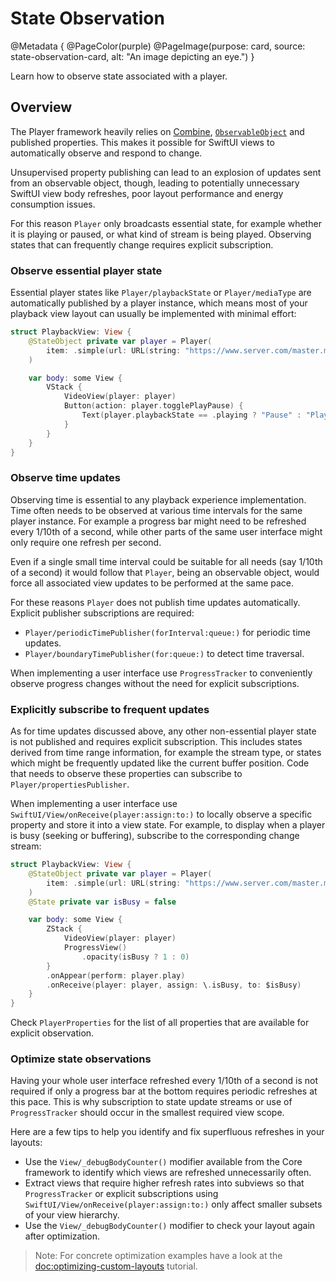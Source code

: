 # State Observation

@Metadata {
    @PageColor(purple)
    @PageImage(purpose: card, source: state-observation-card, alt: "An image depicting an eye.")
}

Learn how to observe state associated with a player.

## Overview

The Player framework heavily relies on [Combine](https://developer.apple.com/documentation/combine),  [`ObservableObject`](https://developer.apple.com/documentation/combine/observableobject) and published properties. This makes it possible for SwiftUI views to automatically observe and respond to change.

Unsupervised property publishing can lead to an explosion of updates sent from an observable object, though, leading to potentially unnecessary SwiftUI view body refreshes, poor layout performance and energy consumption issues.

For this reason ``Player`` only broadcasts essential state, for example whether it is playing or paused, or what kind of stream is being played. Observing states that can frequently change requires explicit subscription.

### Observe essential player state

Essential player states like ``Player/playbackState`` or ``Player/mediaType`` are automatically published by a player instance, which means most of your playback view layout can usually be implemented with minimal effort:

```swift
struct PlaybackView: View {
    @StateObject private var player = Player(
        item: .simple(url: URL(string: "https://www.server.com/master.m3u8")!)
    )

    var body: some View {
        VStack {
            VideoView(player: player)
            Button(action: player.togglePlayPause) {
                Text(player.playbackState == .playing ? "Pause" : "Play")
            }
        }
    }
}
```

### Observe time updates

Observing time is essential to any playback experience implementation. Time often needs to be observed at various time intervals for the same player instance. For example a progress bar might need to be refreshed every 1/10th of a second, while other parts of the same user interface might only require one refresh per second.

Even if a single small time interval could be suitable for all needs (say 1/10th of a second) it would follow that ``Player``, being an observable object, would force all associated view updates to be performed at the same pace.

For these reasons ``Player`` does not publish time updates automatically. Explicit publisher subscriptions are required:

- ``Player/periodicTimePublisher(forInterval:queue:)`` for periodic time updates.
- ``Player/boundaryTimePublisher(for:queue:)`` to detect time traversal.

When implementing a user interface use ``ProgressTracker`` to conveniently observe progress changes without the need for explicit subscriptions.

### Explicitly subscribe to frequent updates

As for time updates discussed above, any other non-essential player state is not published and requires explicit subscription. This includes states derived from time range information, for example the stream type, or states which might be frequently updated like the current buffer position. Code that needs to observe these properties can subscribe to ``Player/propertiesPublisher``.

When implementing a user interface use ``SwiftUI/View/onReceive(player:assign:to:)`` to locally observe a specific property and store it into a view state. For example, to display when a player is busy (seeking or buffering), subscribe to the corresponding change stream:

```swift
struct PlaybackView: View {
    @StateObject private var player = Player(
        item: .simple(url: URL(string: "https://www.server.com/master.m3u8")!)
    )
    @State private var isBusy = false

    var body: some View {
        ZStack {
            VideoView(player: player)
            ProgressView()
                .opacity(isBusy ? 1 : 0)
        }
        .onAppear(perform: player.play)
        .onReceive(player: player, assign: \.isBusy, to: $isBusy)
    }
}
```

Check ``PlayerProperties`` for the list of all properties that are available for explicit observation.

### Optimize state observations

Having your whole user interface refreshed every 1/10th of a second is not required if only a progress bar at the bottom requires periodic refreshes at this pace. This is why subscription to state update streams or use of ``ProgressTracker`` should occur in the smallest required view scope.

Here are a few tips to help you identify and fix superfluous refreshes in your layouts:

- Use the `View/_debugBodyCounter()` modifier available from the Core framework to identify which views are refreshed unnecessarily often.
- Extract views that require higher refresh rates into subviews so that ``ProgressTracker`` or explicit subscriptions using ``SwiftUI/View/onReceive(player:assign:to:)`` only affect smaller subsets of your view hierarchy.
- Use the `View/_debugBodyCounter()` modifier to check your layout again after optimization.

> Note: For concrete optimization examples have a look at the <doc:optimizing-custom-layouts> tutorial.

